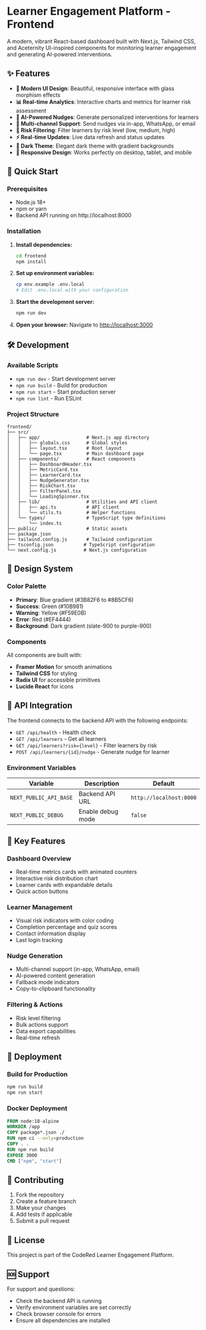 # Learner Engagement Platform - Frontend

A modern, vibrant React-based dashboard built with Next.js, Tailwind CSS, and Aceternity UI-inspired components for monitoring learner engagement and generating AI-powered interventions.

## ✨ Features

- **🎨 Modern UI Design**: Beautiful, responsive interface with glass morphism effects
- **📊 Real-time Analytics**: Interactive charts and metrics for learner risk assessment
- **🤖 AI-Powered Nudges**: Generate personalized interventions for learners
- **📱 Multi-channel Support**: Send nudges via in-app, WhatsApp, or email
- **🎯 Risk Filtering**: Filter learners by risk level (low, medium, high)
- **⚡ Real-time Updates**: Live data refresh and status updates
- **🌙 Dark Theme**: Elegant dark theme with gradient backgrounds
- **📱 Responsive Design**: Works perfectly on desktop, tablet, and mobile

## 🚀 Quick Start

### Prerequisites

- Node.js 18+ 
- npm or yarn
- Backend API running on http://localhost:8000

### Installation

1. **Install dependencies:**
   ```bash
   cd frontend
   npm install
   ```

2. **Set up environment variables:**
   ```bash
   cp env.example .env.local
   # Edit .env.local with your configuration
   ```

3. **Start the development server:**
   ```bash
   npm run dev
   ```

4. **Open your browser:**
   Navigate to [http://localhost:3000](http://localhost:3000)

## 🛠️ Development

### Available Scripts

- `npm run dev` - Start development server
- `npm run build` - Build for production
- `npm run start` - Start production server
- `npm run lint` - Run ESLint

### Project Structure

```
frontend/
├── src/
│   ├── app/                 # Next.js app directory
│   │   ├── globals.css      # Global styles
│   │   ├── layout.tsx       # Root layout
│   │   └── page.tsx         # Main dashboard page
│   ├── components/          # React components
│   │   ├── DashboardHeader.tsx
│   │   ├── MetricCard.tsx
│   │   ├── LearnerCard.tsx
│   │   ├── NudgeGenerator.tsx
│   │   ├── RiskChart.tsx
│   │   ├── FilterPanel.tsx
│   │   └── LoadingSpinner.tsx
│   ├── lib/                 # Utilities and API client
│   │   ├── api.ts           # API client
│   │   └── utils.ts         # Helper functions
│   └── types/               # TypeScript type definitions
│       └── index.ts
├── public/                  # Static assets
├── package.json
├── tailwind.config.js       # Tailwind configuration
├── tsconfig.json           # TypeScript configuration
└── next.config.js          # Next.js configuration
```

## 🎨 Design System

### Color Palette

- **Primary**: Blue gradient (#3B82F6 to #8B5CF6)
- **Success**: Green (#10B981)
- **Warning**: Yellow (#F59E0B)
- **Error**: Red (#EF4444)
- **Background**: Dark gradient (slate-900 to purple-900)

### Components

All components are built with:
- **Framer Motion** for smooth animations
- **Tailwind CSS** for styling
- **Radix UI** for accessible primitives
- **Lucide React** for icons

## 🔌 API Integration

The frontend connects to the backend API with the following endpoints:

- `GET /api/health` - Health check
- `GET /api/learners` - Get all learners
- `GET /api/learners?risk={level}` - Filter learners by risk
- `POST /api/learners/{id}/nudge` - Generate nudge for learner

### Environment Variables

| Variable | Description | Default |
|----------|-------------|---------|
| `NEXT_PUBLIC_API_BASE` | Backend API URL | `http://localhost:8000` |
| `NEXT_PUBLIC_DEBUG` | Enable debug mode | `false` |

## 🎯 Key Features

### Dashboard Overview
- Real-time metrics cards with animated counters
- Interactive risk distribution chart
- Learner cards with expandable details
- Quick action buttons

### Learner Management
- Visual risk indicators with color coding
- Completion percentage and quiz scores
- Contact information display
- Last login tracking

### Nudge Generation
- Multi-channel support (in-app, WhatsApp, email)
- AI-powered content generation
- Fallback mode indicators
- Copy-to-clipboard functionality

### Filtering & Actions
- Risk level filtering
- Bulk actions support
- Data export capabilities
- Real-time refresh

## 🚀 Deployment

### Build for Production

```bash
npm run build
npm run start
```

### Docker Deployment

```dockerfile
FROM node:18-alpine
WORKDIR /app
COPY package*.json ./
RUN npm ci --only=production
COPY . .
RUN npm run build
EXPOSE 3000
CMD ["npm", "start"]
```

## 🤝 Contributing

1. Fork the repository
2. Create a feature branch
3. Make your changes
4. Add tests if applicable
5. Submit a pull request

## 📄 License

This project is part of the CodeRed Learner Engagement Platform.

## 🆘 Support

For support and questions:
- Check the backend API is running
- Verify environment variables are set correctly
- Check browser console for errors
- Ensure all dependencies are installed
